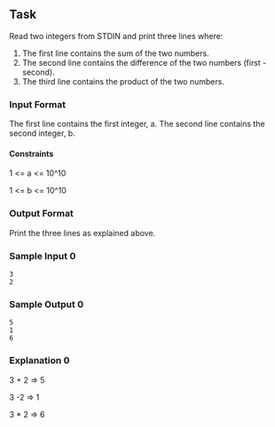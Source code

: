 ## Task
Read two integers from STDIN and print three lines where:

1. The first line contains the sum of the two numbers.
2. The second line contains the difference of the two numbers (first - second).
3. The third line contains the product of the two numbers.
### Input Format
The first line contains the first integer, a. The second line contains the second integer, b.
#### Constraints

1 <= a <= 10^10

1 <= b <= 10^10
### Output Format
Print the three lines as explained above.
### Sample Input 0
```
3
2
```
### Sample Output 0
```
5
1
6
```
### Explanation 0

3 + 2 => 5

3 -2 => 1

3 * 2 => 6

